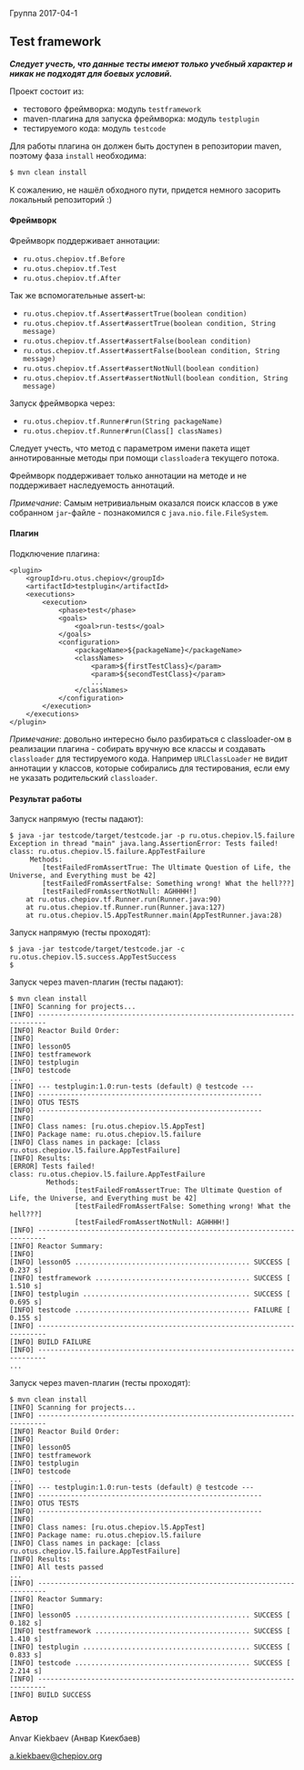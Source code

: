 Группа 2017-04-1

## Test framework

_**Следует учесть, что данные тесты имеют только учебный характер
и никак не подходят для боевых условий.**_

Проект состоит из:
* тестового фреймворка: модуль `testframework`
* maven-плагина для запуска фреймворка: модуль `testplugin`
* тестируемого кода: модуль `testcode`


Для работы плагина он должен быть доступен в репозитории maven, поэтому фаза `install` необходима:
```bash
$ mvn clean install
```
К сожалению, не нашёл обходного пути, придется немного засорить локальный репозиторий :)

#### Фреймворк
Фреймворк поддерживает аннотации:
* `ru.otus.chepiov.tf.Before`
* `ru.otus.chepiov.tf.Test`
* `ru.otus.chepiov.tf.After`

Так же вспомогательные assert-ы:
* `ru.otus.chepiov.tf.Assert#assertTrue(boolean condition)`
* `ru.otus.chepiov.tf.Assert#assertTrue(boolean condition, String message)`
* `ru.otus.chepiov.tf.Assert#assertFalse(boolean condition)`
* `ru.otus.chepiov.tf.Assert#assertFalse(boolean condition, String message)`
* `ru.otus.chepiov.tf.Assert#assertNotNull(boolean condition)`
* `ru.otus.chepiov.tf.Assert#assertNotNull(boolean condition, String message)`

Запуск фреймворка через:
* `ru.otus.chepiov.tf.Runner#run(String packageName)`
* `ru.otus.chepiov.tf.Runner#run(Class[] classNames)`

Следует учесть, что метод с параметром имени пакета ищет аннотированные методы при помощи `classloader`а 
текущего потока.

Фреймворк поддерживает только аннотации на методе и не поддерживает наследуемость аннотаций.

_Примечание_:
Самым нетривиальным оказался поиск классов в уже собранном `jar`-файле - познакомился с `java.nio.file.FileSystem`.


#### Плагин
Подключение плагина:
```
<plugin>
    <groupId>ru.otus.chepiov</groupId>
    <artifactId>testplugin</artifactId>
    <executions>
        <execution>
            <phase>test</phase>
            <goals>
                <goal>run-tests</goal>
            </goals>
            <configuration>
                <packageName>${packageName}</packageName>
                <classNames>
                    <param>${firstTestClass}</param>
                    <param>${secondTestClass}</param>
                    ...
                </classNames>
            </configuration>
        </execution>
    </executions>
</plugin>
```
_Примечание_:
довольно интересно было разбираться с classloader-ом в реализации плагина - собирать вручную все классы и 
создавать `classloader` для тестируемого кода. Например `URLClassLoader` не видит аннотации у классов, которые 
собирались для тестирования, если ему не указать родительский `classloader`. 

#### Результат работы
Запуск напрямую (тесты падают):

```
$ java -jar testcode/target/testcode.jar -p ru.otus.chepiov.l5.failure
Exception in thread "main" java.lang.AssertionError: Tests failed! 
class: ru.otus.chepiov.l5.failure.AppTestFailure
	 Methods: 
		[testFailedFromAssertTrue: The Ultimate Question of Life, the Universe, and Everything must be 42] 
		[testFailedFromAssertFalse: Something wrong! What the hell???] 
		[testFailedFromAssertNotNull: AGHHHH!] 
	at ru.otus.chepiov.tf.Runner.run(Runner.java:90)
	at ru.otus.chepiov.tf.Runner.run(Runner.java:127)
	at ru.otus.chepiov.l5.AppTestRunner.main(AppTestRunner.java:28)
```
Запуск напрямую (тесты проходят):
```
$ java -jar testcode/target/testcode.jar -c ru.otus.chepiov.l5.success.AppTestSuccess
$
```

Запуск через maven-плагин (тесты падают):
```
$ mvn clean install
[INFO] Scanning for projects...
[INFO] ------------------------------------------------------------------------
[INFO] Reactor Build Order:
[INFO] 
[INFO] lesson05
[INFO] testframework
[INFO] testplugin
[INFO] testcode
...
[INFO] --- testplugin:1.0:run-tests (default) @ testcode ---
[INFO] -------------------------------------------------------
[INFO] OTUS TESTS
[INFO] -------------------------------------------------------
[INFO] 
[INFO] Class names: [ru.otus.chepiov.l5.AppTest]
[INFO] Package name: ru.otus.chepiov.l5.failure
[INFO] Class names in package: [class ru.otus.chepiov.l5.failure.AppTestFailure]
[INFO] Results:
[ERROR] Tests failed! 
class: ru.otus.chepiov.l5.failure.AppTestFailure
         Methods: 
                [testFailedFromAssertTrue: The Ultimate Question of Life, the Universe, and Everything must be 42] 
                [testFailedFromAssertFalse: Something wrong! What the hell???] 
                [testFailedFromAssertNotNull: AGHHHH!] 
[INFO] ------------------------------------------------------------------------
[INFO] Reactor Summary:
[INFO] 
[INFO] lesson05 ........................................... SUCCESS [  0.237 s]
[INFO] testframework ...................................... SUCCESS [  1.510 s]
[INFO] testplugin ......................................... SUCCESS [  0.695 s]
[INFO] testcode ........................................... FAILURE [  0.155 s]
[INFO] ------------------------------------------------------------------------
[INFO] BUILD FAILURE
[INFO] ------------------------------------------------------------------------
...
```
Запуск через maven-плагин (тесты проходят):
```
$ mvn clean install
[INFO] Scanning for projects...
[INFO] ------------------------------------------------------------------------
[INFO] Reactor Build Order:
[INFO] 
[INFO] lesson05
[INFO] testframework
[INFO] testplugin
[INFO] testcode
...
[INFO] --- testplugin:1.0:run-tests (default) @ testcode ---
[INFO] -------------------------------------------------------
[INFO] OTUS TESTS
[INFO] -------------------------------------------------------
[INFO] 
[INFO] Class names: [ru.otus.chepiov.l5.AppTest]
[INFO] Package name: ru.otus.chepiov.l5.failure
[INFO] Class names in package: [class ru.otus.chepiov.l5.failure.AppTestFailure]
[INFO] Results:
[INFO] All tests passed
...
[INFO] ------------------------------------------------------------------------
[INFO] Reactor Summary:
[INFO] 
[INFO] lesson05 ........................................... SUCCESS [  0.182 s]
[INFO] testframework ...................................... SUCCESS [  1.410 s]
[INFO] testplugin ......................................... SUCCESS [  0.833 s]
[INFO] testcode ........................................... SUCCESS [  2.214 s]
[INFO] ------------------------------------------------------------------------
[INFO] BUILD SUCCESS
```

### Автор 
Anvar Kiekbaev (Анвар Киекбаев)

a.kiekbaev@chepiov.org